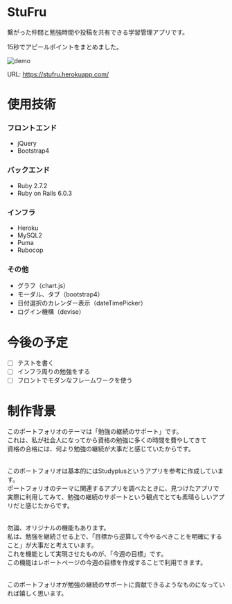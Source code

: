 # StuFru
繋がった仲間と勉強時間や投稿を共有できる学習管理アプリです。  

15秒でアピールポイントをまとめました。  

![demo](https://raw.github.com/wiki/HirotoYasuda/StuFru/images/application_summary.gif)  

URL: https://stufru.herokuapp.com/

# 使用技術
### フロントエンド
* jQuery
* Bootstrap4
### バックエンド
* Ruby 2.7.2
* Ruby on Rails 6.0.3
### インフラ
* Heroku
* MySQL2
* Puma
* Rubocop
### その他
* グラフ（chart.js）
* モーダル、タブ（bootstrap4）
* 日付選択のカレンダー表示（dateTimePicker）
* ログイン機構（devise）  

# 今後の予定
- [ ] テストを書く  
- [ ] インフラ周りの勉強をする
- [ ] フロントでモダンなフレームワークを使う

# 制作背景
このポートフォリオのテーマは「勉強の継続のサポート」です。  
これは、私が社会人になってから資格の勉強に多くの時間を費やしてきて  
資格の合格には、何より勉強の継続が大事だと感じていたからです。  
<br>  

このポートフォリオは基本的にはStudyplusというアプリを参考に作成しています。  
ポートフォリオのテーマに関連するアプリを調べたときに、見つけたアプリで  
実際に利用してみて、勉強の継続のサポートという観点でとても素晴らしいアプリだと感じたからです。  
<br>  

勿論、オリジナルの機能もあります。  
私は、勉強を継続させる上で、「目標から逆算して今やるべきことを明確にすること」が大事だと考えています。  
これを機能として実現させたものが、「今週の目標」です。  
この機能はレポートページの今週の目標を作成することで利用できます。  
<br>  

このポートフォリオが勉強の継続のサポートに貢献できるようなものになっていれば嬉しく思います。  